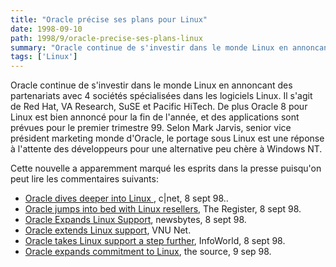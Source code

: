 ```yaml
---
title: "Oracle précise ses plans pour Linux"
date: 1998-09-10
path: 1998/9/oracle-precise-ses-plans-linux
summary: "Oracle continue de s'investir dans le monde Linux en annoncant des partenariats avec 4 sociétés spécialisées dans les logiciels Linux."
tags: ['Linux']
---
```


<P>
Oracle continue de s'investir dans le monde Linux en annoncant des
partenariats avec 4 sociétés spécialisées dans les logiciels Linux. Il
s'agit de Red Hat, VA Research, SuSE et Pacific HiTech.
De plus Oracle 8 pour Linux est bien annoncé pour la fin de l'année, et
des applications sont prévues pour le premier trimestre 99.
Selon  Mark Jarvis, senior vice président marketing monde d'Oracle, le
portage sous Linux est une réponse à l'attente des développeurs pour une
alternative peu chère à Windows NT.
</P>

<P>
Cette nouvelle a apparemment marqué les esprits dans la presse puisqu'on
peut lire les commentaires suivants:
</P>

<UL>

<LI><A HREF="http://www.news.com/News/Item/0,4,26094,00.html">Oracle dives deeper into Linux </A>, c|net, 8 sept 98..
<LI><A HREF="http://www.theregister.co.uk/980908-000023.html">Oracle jumps into bed with Linux resellers</A>, The Register, 8 sept 98.
<LI><A HREF="http://www.newsbytes.com/pubNews/117697.html">Oracle Expands Linux Support</A>, newsbytes, 8 sept 98.
<LI><A HREF="http://webserv.vnu.co.uk/www_user/plsql/pkg_vnu_msn.homepage?p_story=62915">Oracle extends Linux support</A>, VNU Net.
<LI><A HREF="http://www.infoworld.com/cgi-bin/displayStory.pl?98098.eclinuxor.htm">Oracle takes Linux support a step further</A>, InfoWorld, 8 sept 98.
<LI><A HREF="http://thesource.dwpub.com/cgi/FrameSet/frames/1998/09/1234.html">Oracle expands commitment to Linux</A>, the source, 9 sep 98.
</UL>


